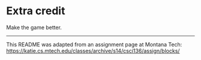 # Extra credit  
Make the game better.  

---

This README was adapted from an assignment page at Montana Tech: https://katie.cs.mtech.edu/classes/archive/s14/csci136/assign/blocks/
